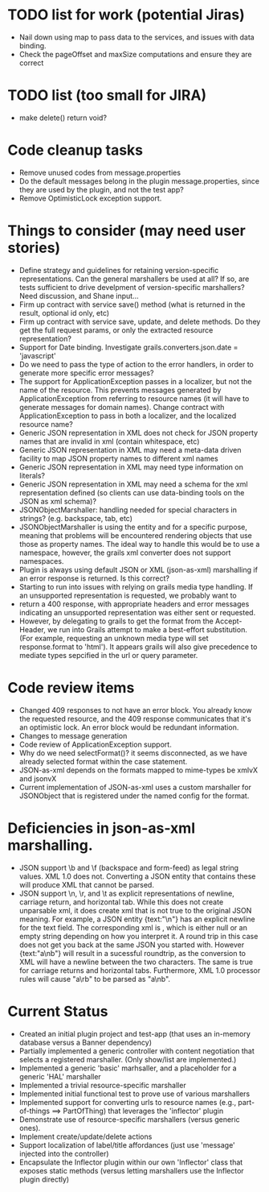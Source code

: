 <!-- ********************************************************************
     Copyright 2013 Ellucian Company L.P. and its affiliates.
******************************************************************** -->

# TODO list for work (potential Jiras)
* Nail down using map to pass data to the services, and issues with data binding.
* Check the pageOffset and maxSize computations and ensure they are correct

# TODO list (too small for JIRA)
* make delete() return void?

# Code cleanup tasks
* Remove unused codes from message.properties
* Do the default messages belong in the plugin message.properties, since they are used by the plugin, and not the test app?
* Remove OptimisticLock exception support.

# Things to consider (may need user stories)
* Define strategy and guidelines for retaining version-specific representations. Can the general marshallers be used at all?  If so, are tests sufficient to drive develpment of version-specific marshallers?  Need discussion, and Shane input...
* Firm up contract with service save() method (what is returned in the result, optional id only, etc)
* Firm up contract with service save, update, and delete methods.  Do they get the full request params, or only the extracted resource representation?
* Support for Date binding.  Investigate grails.converters.json.date = 'javascript'
* Do we need to pass the type of action to the error handlers, in order to generate more specific error messages?
* The support for ApplicationException passes in a localizer, but not the name of the resource.  This prevents messages generated by ApplicationException from referring to resource names (it will have to generate messages for domain names).  Change contract with ApplicationException to pass in both a localizer, and the localized resource name?
* Generic JSON representation in XML does not check for JSON property names that are invalid in xml (contain whitespace, etc)
* Generic JSON representation in XML may need a meta-data driven facility to map JSON property names to different xml names
* Generic JSON representation in XML may need type information on literals?
* Generic JSON representation in XML may need a schema for the xml representation defined (so clients can use data-binding tools on the JSON as xml schema)?
* JSONObjectMarshaller: handling needed for special characters in strings? (e.g. backspace, tab, etc)
* JSONObjectMarshaller is using the entity <array> and <arrayElement> for a specific purpose, meaning that problems will be encountered rendering objects that use those as property names.  The ideal way to handle this would be to use a namespace, however, the grails xml converter does not support namespaces.
* Plugin is always using default JSON or XML (json-as-xml) marshalling if an error response is returned.  Is this correct?
* Starting to run into issues with relying on grails media type handling.  If an unsupported representation is requested, we probably want to
* return a 400 response, with appropriate headers and error messages indicating an unsupported representation was either sent or requested.
* However, by delegating to grails to get the format from the Accept-Header, we run into Grails attempt to make a best-effort substitution.  (For example, requesting an unknown media type will set response.format to 'html').  It appears grails will also give precedence to mediate types sepcified in the url or query parameter.


# Code review items
* Changed 409 responses to not have an error block.  You already know the requested resource, and the 409 response communicates that it's an optimistic lock.  An error block would be redundant information.
* Changes to message generation
* Code review of ApplicationException support.
* Why do we need selectFormat()?  it seems disconnected, as we have already selected format within the case statement.
* JSON-as-xml depends on the formats mapped to mime-types be xmlvX and jsonvX
* Current implementation of JSON-as-xml uses a custom marshaller for JSONObject that is registered under the named config for the format.

# Deficiencies in json-as-xml marshalling.
* JSON support \b and \f (backspace and form-feed) as legal string values.  XML 1.0 does not.  Converting a JSON entity that contains these will produce XML that cannot be parsed.
* JSON support \n, \r, and \t as explicit representations of newline, carriage return, and horizontal tab.  While this does not create unparsable xml, it does create xml that is not true to the original JSON meaning.  For example, a JSON entity {text:"\n"} has an explicit newline for the text field.  The corresponding xml is <text/>, which is either null or an empty string depending on how you interpret it.  A round trip in this case does not get you back at the same JSON you started with.  However {text:"a\nb"} will result in a sucessful roundtrip, as the conversion to XML will have a newline between the two characters.  The same is true for carriage returns and horizontal tabs.  Furthermore, XML 1.0 processor rules will cause "a\rb" to be parsed as "a\nb".

# Current Status
* Created an initial plugin project and test-app (that uses an in-memory database versus a Banner dependency)
* Partially implemented a generic controller with content negotiation that selects a registered marshaller. (Only show/list are implemented.)
* Implemented a generic 'basic' marhsaller, and a placeholder for a generic 'HAL' marshaller
* Implemented a trivial resource-specific marshaller
* Implemented initial functional test to prove use of various marshallers
* Implemented support for converting urls to resource names (e.g., part-of-things ==> PartOfThing) that leverages the 'inflector' plugin
* Demonstrate use of resource-specific marshallers (versus generic ones).
* Implement create/update/delete actions
* Support localization of label/title affordances (just use 'message' injected into the controller)
* Encapsulate the Inflector plugin within our own 'Inflector' class that exposes static methods (versus letting marshallers use the Inflector plugin directly)




